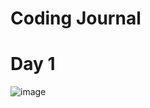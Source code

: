 Coding Journal
============
# Day 1
![image](https://user-images.githubusercontent.com/95238615/204198998-0f2398a2-780b-4750-86c8-df3f1bd877f4.png)

